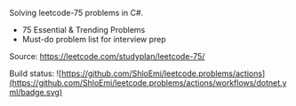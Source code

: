 Solving leetcode-75 problems in C#.
+ 75 Essential & Trending Problems
+ Must-do problem list for interview prep

Source: https://leetcode.com/studyplan/leetcode-75/

Build status: ![https://github.com/ShloEmi/leetcode.problems/actions](https://github.com/ShloEmi/leetcode.problems/actions/workflows/dotnet.yml/badge.svg)
